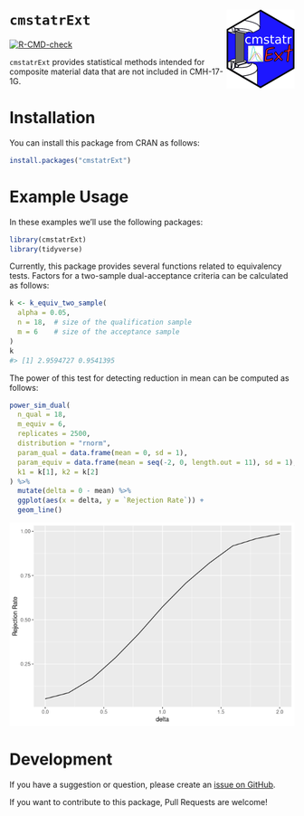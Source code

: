 
<!-- README.md is generated from README.Rmd. Please edit that file -->

# `cmstatrExt` <img src="man/figures/logo.png" align="right" alt="" width="120" />

<!-- badges: start -->

[![R-CMD-check](https://github.com/cmstatr/cmstatrExt/actions/workflows/R-CMD-check.yaml/badge.svg)](https://github.com/cmstatr/cmstatrExt/actions/workflows/R-CMD-check.yaml)
<!-- badges: end -->

`cmstatrExt` provides statistical methods intended for composite
material data that are not included in CMH-17-1G.

# Installation

You can install this package from CRAN as follows:

``` r
install.packages("cmstatrExt")
```

# Example Usage

In these examples we’ll use the following packages:

``` r
library(cmstatrExt)
library(tidyverse)
```

Currently, this package provides several functions related to
equivalency tests. Factors for a two-sample dual-acceptance criteria can
be calculated as follows:

``` r
k <- k_equiv_two_sample(
  alpha = 0.05,
  n = 18,  # size of the qualification sample
  m = 6    # size of the acceptance sample
)
k
#> [1] 2.9594727 0.9541395
```

The power of this test for detecting reduction in mean can be computed
as follows:

``` r
power_sim_dual(
  n_qual = 18,
  m_equiv = 6,
  replicates = 2500,
  distribution = "rnorm",
  param_qual = data.frame(mean = 0, sd = 1),
  param_equiv = data.frame(mean = seq(-2, 0, length.out = 11), sd = 1),
  k1 = k[1], k2 = k[2]
) %>% 
  mutate(delta = 0 - mean) %>% 
  ggplot(aes(x = delta, y = `Rejection Rate`)) +
  geom_line()
```

![](man/figures/power_sim_dual_example-1.png)<!-- -->

# Development

If you have a suggestion or question, please create an [issue on
GitHub](https://github.com/cmstatr/cmstatrExt/issues).

If you want to contribute to this package, Pull Requests are welcome!
